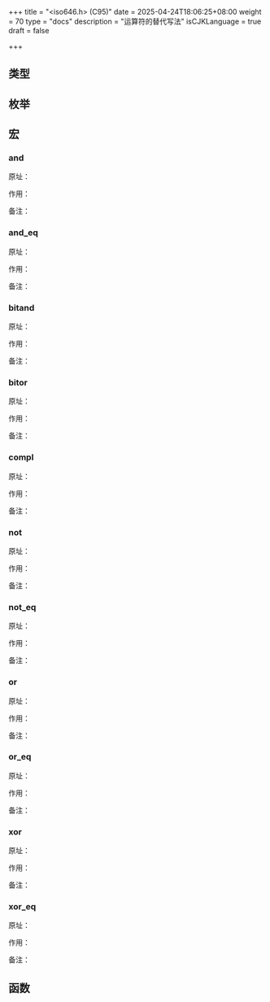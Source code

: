 
+++
title = "<iso646.h> (C95)"
date = 2025-04-24T18:06:25+08:00
weight = 70
type = "docs"
description = "运算符的替代写法"
isCJKLanguage = true
draft = false

+++

## 类型




## 枚举




## 宏



### and

原址：

作用：

备注：





### and_eq

原址：

作用：

备注：





### bitand

原址：

作用：

备注：





### bitor

原址：

作用：

备注：





### compl

原址：

作用：

备注：





### not

原址：

作用：

备注：





### not_eq

原址：

作用：

备注：





### or

原址：

作用：

备注：





### or_eq

原址：

作用：

备注：





### xor

原址：

作用：

备注：





### xor_eq

原址：

作用：

备注：






## 函数




